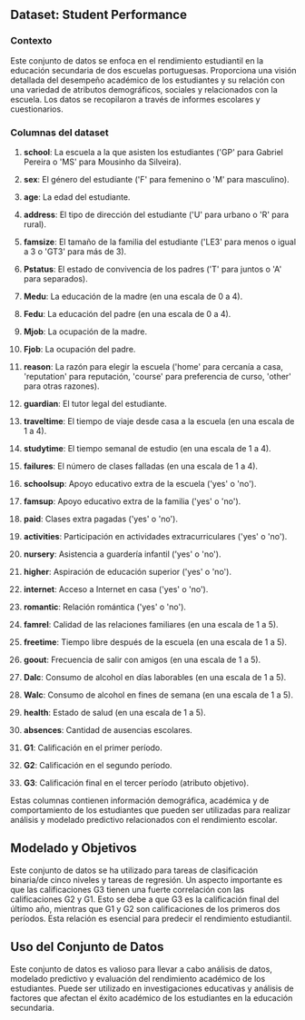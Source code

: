 ## Dataset: Student Performance

### Contexto

Este conjunto de datos se enfoca en el rendimiento estudiantil en la educación secundaria de dos escuelas portuguesas. Proporciona una visión detallada del desempeño académico de los estudiantes y su relación con una variedad de atributos demográficos, sociales y relacionados con la escuela. Los datos se recopilaron a través de informes escolares y cuestionarios.



### Columnas del dataset

1. **school**: La escuela a la que asisten los estudiantes ('GP' para Gabriel Pereira o 'MS' para Mousinho da Silveira).

2. **sex**: El género del estudiante ('F' para femenino o 'M' para masculino).

3. **age**: La edad del estudiante.

4. **address**: El tipo de dirección del estudiante ('U' para urbano o 'R' para rural).

5. **famsize**: El tamaño de la familia del estudiante ('LE3' para menos o igual a 3 o 'GT3' para más de 3).

6. **Pstatus**: El estado de convivencia de los padres ('T' para juntos o 'A' para separados).

7. **Medu**: La educación de la madre (en una escala de 0 a 4).

8. **Fedu**: La educación del padre (en una escala de 0 a 4).

9. **Mjob**: La ocupación de la madre.

10. **Fjob**: La ocupación del padre.

11. **reason**: La razón para elegir la escuela ('home' para cercanía a casa, 'reputation' para reputación, 'course' para preferencia de curso, 'other' para otras razones).

12. **guardian**: El tutor legal del estudiante.

13. **traveltime**: El tiempo de viaje desde casa a la escuela (en una escala de 1 a 4).

14. **studytime**: El tiempo semanal de estudio (en una escala de 1 a 4).

15. **failures**: El número de clases falladas (en una escala de 1 a 4).

16. **schoolsup**: Apoyo educativo extra de la escuela ('yes' o 'no').

17. **famsup**: Apoyo educativo extra de la familia ('yes' o 'no').

18. **paid**: Clases extra pagadas ('yes' o 'no').

19. **activities**: Participación en actividades extracurriculares ('yes' o 'no').

20. **nursery**: Asistencia a guardería infantil ('yes' o 'no').

21. **higher**: Aspiración de educación superior ('yes' o 'no').

22. **internet**: Acceso a Internet en casa ('yes' o 'no').

23. **romantic**: Relación romántica ('yes' o 'no').

24. **famrel**: Calidad de las relaciones familiares (en una escala de 1 a 5).

25. **freetime**: Tiempo libre después de la escuela (en una escala de 1 a 5).

26. **goout**: Frecuencia de salir con amigos (en una escala de 1 a 5).

27. **Dalc**: Consumo de alcohol en días laborables (en una escala de 1 a 5).

28. **Walc**: Consumo de alcohol en fines de semana (en una escala de 1 a 5).

29. **health**: Estado de salud (en una escala de 1 a 5).

30. **absences**: Cantidad de ausencias escolares.

31. **G1**: Calificación en el primer período.

32. **G2**: Calificación en el segundo período.

33. **G3**: Calificación final en el tercer período (atributo objetivo).

Estas columnas contienen información demográfica, académica y de comportamiento de los estudiantes que pueden ser utilizadas para realizar análisis y modelado predictivo relacionados con el rendimiento escolar.


## Modelado y Objetivos

Este conjunto de datos se ha utilizado para tareas de clasificación binaria/de cinco niveles y tareas de regresión. Un aspecto importante es que las calificaciones G3 tienen una fuerte correlación con las calificaciones G2 y G1. Esto se debe a que G3 es la calificación final del último año, mientras que G1 y G2 son calificaciones de los primeros dos períodos. Esta relación es esencial para predecir el rendimiento estudiantil.

## Uso del Conjunto de Datos

Este conjunto de datos es valioso para llevar a cabo análisis de datos, modelado predictivo y evaluación del rendimiento académico de los estudiantes. Puede ser utilizado en investigaciones educativas y análisis de factores que afectan el éxito académico de los estudiantes en la educación secundaria.

